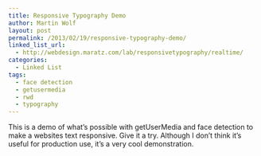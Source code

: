 ```yaml
---
title: Responsive Typography Demo
author: Martin Wolf
layout: post
permalink: /2013/02/19/responsive-typography-demo/
linked_list_url:
  - http://webdesign.maratz.com/lab/responsivetypography/realtime/
categories:
  - Linked List
tags:
  - face detection
  - getusermedia
  - rwd
  - typography
---
```

This is a demo of what&#8217;s possible with getUserMedia and face detection to make a websites text responsive. Give it a try. Although I don&#8217;t think it&#8217;s useful for production use, it&#8217;s a very cool demonstration.